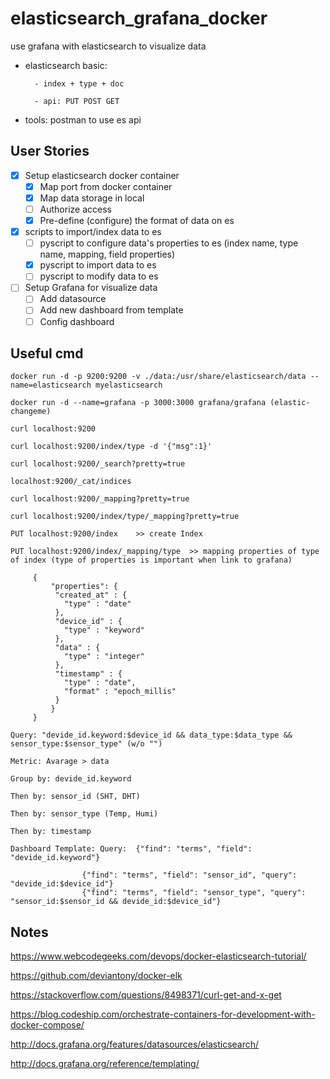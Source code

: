 # elasticsearch_grafana_docker
use grafana with elasticsearch to visualize data

* elasticsearch basic:	

		- index + type + doc

		- api: PUT POST GET
			
* tools: postman to use es api

## User Stories

* [x] Setup elasticsearch docker container
	* [x] Map port from docker container
	* [x] Map data storage in local
	* [ ] Authorize access
	* [x] Pre-define (configure) the format of data on es
	
* [x] scripts to import/index data to es
	* [ ] pyscript to configure data's properties to es (index name, type name, mapping, field properties)
	* [x] pyscript to import data to es
	* [ ] pyscript to modify data to es

* [ ] Setup Grafana for visualize data
	* [ ] Add datasource
	* [ ] Add new dashboard from template
	* [ ] Config dashboard

## Useful cmd
	
	docker run -d -p 9200:9200 -v ./data:/usr/share/elasticsearch/data --name=elasticsearch myelasticsearch
	
	docker run -d --name=grafana -p 3000:3000 grafana/grafana (elastic-changeme)
	
	curl localhost:9200
	
	curl localhost:9200/index/type -d '{"msg":1}'
	
	curl localhost:9200/_search?pretty=true
	
	localhost:9200/_cat/indices

	curl localhost:9200/_mapping?pretty=true
	
	curl localhost:9200/index/type/_mapping?pretty=true
	
	PUT localhost:9200/index	>> create Index
	
	PUT localhost:9200/index/_mapping/type	>> mapping properties of type of index (type of properties is important when link to grafana)

		 {
		     "properties": {
			  "created_at" : {
			    "type" : "date"
			  },
			  "device_id" : {
			    "type" : "keyword"
			  },
			  "data" : {
			    "type" : "integer"
			  },
			  "timestamp" : {
			    "type" : "date",
			    "format" : "epoch_millis"
			  }
		     }
		 } 
	
	Query: "devide_id.keyword:$device_id && data_type:$data_type && sensor_type:$sensor_type" (w/o "")
	
	Metric: Avarage > data
	
	Group by: devide_id.keyword
	
	Then by: sensor_id (SHT, DHT)
	
	Then by: sensor_type (Temp, Humi)
	
	Then by: timestamp
	
	Dashboard Template: Query: 	{"find": "terms", "field": "devide_id.keyword"}
	
					{"find": "terms", "field": "sensor_id", "query": "devide_id:$device_id"}
					{"find": "terms", "field": "sensor_type", "query": "sensor_id:$sensor_id && devide_id:$device_id"}

## Notes
https://www.webcodegeeks.com/devops/docker-elasticsearch-tutorial/

https://github.com/deviantony/docker-elk

https://stackoverflow.com/questions/8498371/curl-get-and-x-get

https://blog.codeship.com/orchestrate-containers-for-development-with-docker-compose/

http://docs.grafana.org/features/datasources/elasticsearch/

http://docs.grafana.org/reference/templating/
